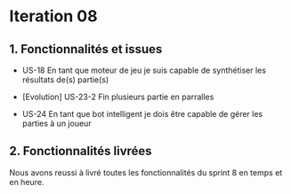 # Iteration 08

## 1. Fonctionnalités et issues

- US-18
En tant que moteur de jeu je suis capable de synthétiser les résultats de(s) partie(s)

- [Evolution] US-23-2
Fin plusieurs partie en parralles

- US-24
En tant que bot intelligent je dois être capable de gérer les parties à un joueur

## 2. Fonctionnalités livrées
Nous avons reussi à livré toutes les fonctionnalités du sprint 8 en temps et en heure.